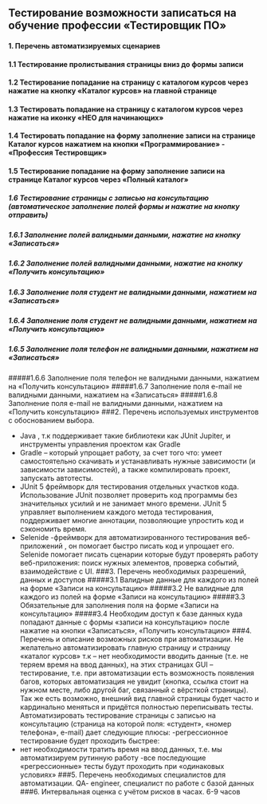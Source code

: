 ## Тестирование возможности записаться на обучение профессии «Тестировщик ПО»
#### 1. Перечень автоматизируемых сценариев
#### 1.1 Тестирование пролистывания страницы вниз до формы записи
#### 1.2	Тестирование попадание на страницу с каталогом курсов через нажатие на кнопку «Каталог курсов» на главной странице
#### 1.3	Тестировать попадание на страницу с каталогом курсов через нажатие на иконку «НЕО для начинающих»
#### 1.4	Тестировать попадание на форму заполнение записи на странице Каталог курсов нажатием на кнопки «Программирование» - «Профессия Тестировщик»
#### 1.5	Тестирование попадание на форму заполнение записи на странице Каталог курсов через «Полный каталог»
##### 1.6	Тестирование страницы с записью на консультацию (автоматическое заполнение полей формы и нажатие на кнопку отправить)
##### 1.6.1	Заполнение полей валидными данными, нажатие на кнопку «Записаться»
##### 1.6.2	Заполнение полей валидными данными, нажатие на кнопку «Получить консультацию»
##### 1.6.3	Заполнение поля студент не валидными данными, нажатием на «Записаться»
##### 1.6.4	Заполнение поля студент не валидными данными, нажатием на «Получить консультацию»
##### 1.6.5	Заполнение поля телефон не валидными данными, нажатием на «Записаться»
#####1.6.6	Заполнение поля телефон не валидными данными, нажатием на «Получить консультацию»
#####1.6.7	Заполнение поля e-mail не валидными данными, нажатием на «Записаться»
#####1.6.8	Заполнение поля e-mail не валидными данными, нажатием на «Получить консультацию»
###2. Перечень используемых инструментов с обоснованием выбора.
- Java , т.к поддерживает такие библиотеки как JUnit Jupiter, и инструменты управления проектом как Gradle
- Gradle – который упрощает работу, за счет того что:  умеет самостоятельно скачивать и устанавливать нужные зависимости (и зависимости зависимостей), а также компилировать проект, запускать автотесты.
- JUnit 5 фреймворк для тестирования отдельных участков кода. Использование JUnit позволяет проверить код программы без значительных усилий и не занимает много времени.  JUnit 5 управляет выполнением каждого метода тестирования, поддерживает многие аннотации, позволяющие упростить код и сэкономить время. 
- Selenide -фреймворк для автоматизированного тестирования веб-приложений , он помогает быстро писать код и упрощает его. Selenide помогает писать сценарии которые будут проверять работу веб-приложения: поиск нужных элементов, проверка событий, взаимодействие с UI. 
###3. Перечень необходимых разрешений, данных и доступов
#####3.1 Валидные данные для каждого из полей на форме «Записи на консультацию»
#####3.2 Не валидные для каждого из полей на форме «Записи на консультацию»
#####3.3 Обязательные для заполнения поля на форме «Записи на консультацию»
#####3.4 Необходим доступ к базе данных куда попадают данные с формы «записи на консультацию» после нажатие на кнопки «Записаться», «Получить консультацию»
###4. Перечень и описание возможных рисков при автоматизации.
Не желательно автоматизировать главную страницу и страницу «каталог курсов» т.к – нет необходимости вводить данные (т.е. не теряем время на ввод данных), на этих страницах GUI – тестирование, т.е. при автоматизации есть возможность появления багов, которых автоматизация не увидит (кнопка, ссылка стоит на нужном месте, либо другой баг, связанный с вёрсткой страницы). Так же есть возможно, внешний вид  главной страницы будет часто и кардинально меняться и придётся полностью переписывать тесты.
Автоматизировать тестирование страницы с записью на консультацию (страница на которой поля:  «студент», «номер телефона», e-mail) дает следующие плюсы: 
-регрессионное тестирование будет проходить быстрее: 
- нет необходимости тратить время на ввод данных, т.е. мы автоматизируем рутинную работу
 -все последующие «регрессионные» тесты будут проходить при «одинаковых условиях»
###5. Перечень необходимых специалистов для автоматизации.
QA- engineer, специалист по работе с базой данных
###6. Интервальная оценка с учётом рисков в часах.
6-9 часов

